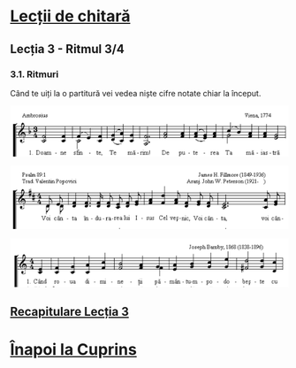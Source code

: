 # [Lecții de chitară](https://github.com/Voluntari-Noi/guitar-lessons)

## Lecția 3 - Ritmul 3/4

### 3.1. Ritmuri

Când te uiți la o partitură vei vedea niște cifre notate chiar la început.

![ritm-1](https://raw.githubusercontent.com/Voluntari-Noi/guitar-lessons/master/03/lectia-3-01.png)

![ritm-2](https://raw.githubusercontent.com/Voluntari-Noi/guitar-lessons/master/03/lectia-3-02.png)

![ritm-3](https://raw.githubusercontent.com/Voluntari-Noi/guitar-lessons/master/03/lectia-3-03.png)

## [Recapitulare Lecția 3](https://github.com/Voluntari-Noi/guitar-lessons/tree/master/03/recapitulare)

# [Înapoi la Cuprins](https://github.com/Voluntari-Noi/guitar-lessons)
